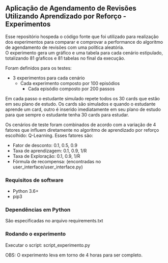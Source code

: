 ## Aplicação de Agendamento de Revisões Utilizando Aprendizado por Reforço - Experimentos
Esse repositório hospeda o código fonte que foi utilizado para realização dos experimentos para comparar e comprovar a 
performance do algoritmo de agendamento de revisões com uma política aleatória.  
O experimento gera um gráfico e uma tabela para cada cenário estipulado, totalizando 81 gŕaficos e 81 tabelas no final 
da execução.  
  
Foram definidos para os testes:
* 3 experimentos para cada cenário
    * Cada experimento composto por 100 episódios
        * Cada episódio composto por 200 passos  
        
Em cada passo o estudante simulado repete todos os 30 cards que estão em seu plano de estudo. Os cards são simulados e 
quando o estudante aprende um card, outro é inserido imediatamente em seu plano de estudo para que sempre o estudante 
tenha 30 cards para estudar.

Os cenários de teste foram combinados de acordo com a variação de 4 fatores que  influem diretamente no algoritmo de 
aprendizado por reforço escolhido: Q-Learning. Esses fatores são:
* Fator de desconto: 0.1, 0.5, 0.9
* Taxa de aprendizagem: 0.1, 0.9, 1/R
* Taxa de Exploração: 0.1, 0.9, 1/R
* Fórmula de recompensa: (encontradas no user_interface/user_interface.py)

### Requisitos de software
* Python 3.6+
* pip3

### Dependências em Python
São especificadas no arquivo requirements.txt

### Rodando o experimento
Executar o script: script_experimento.py  

OBS: O experimento leva em torno de 4 horas para ser completo.